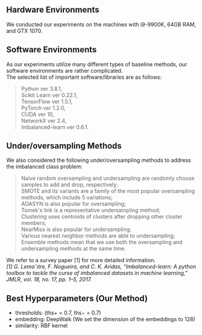 ## Hardware Environments   
We conducted our experiments on the machines with i9-9900K, 64GB RAM, and GTX 1070.   

## Software Environments   
As our experiments utilize many different types of baseline methods, our software environments are rather complicated.   
The selected list of important software/libraries are as follows:
> Python ver 3.8.1,   
> Scikit Learn ver 0.22.1,   
> TensorFlow ver 1.5.1,   
> PyTorch ver 1.2.0,   
> CUDA ver 10,   
> NetworkX ver 2.4,   
> Imbalanced-learn ver 0.6.1.   

## Under/oversampling Methods
We also considered the following under/oversampling methods to address the imbalanced class problem:
> Naive random oversampling and undersampling are randomly choose samples to add and drop, respectively;   
> SMOTE and its variants are a family of the most popular oversampling methods, which include 5 variations;   
> ADASYN is also popular for oversampling;   
> Tomek's link is a representative undersampling method;   
> Clustering uses centroids of clusters after dropping other cluster members;   
> NearMiss is also popular for undersampling;   
> Various nearest neighbor methods are able to undersampling;   
> Ensemble methods mean that we use both the oversampling and undersampling methods at the same time.   

We refer to a survey paper [1] for more detailed information.   
*[1] G. Lemaˆıtre, F. Nogueira, and C. K. Aridas, “Imbalanced-learn: A python toolbox to tackle the curse of imbalanced datasets in machine learning,” JMLR, vol. 18, no. 17, pp. 1–5, 2017.*

## Best Hyperparameters (Our Method)
* thresholds: (ths+ = 0.7, ths− = 0.7)
* embedding: DeepWalk (We set the dimension of the embeddings to 128)
* similarity: RBF kernel
